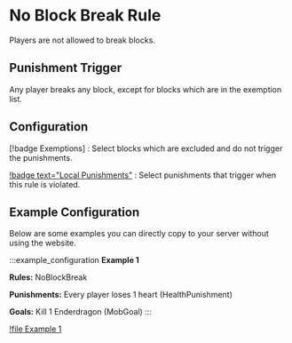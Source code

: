 # No Block Break Rule

Players are not allowed to break blocks.

## Punishment Trigger

Any player breaks any block, except for blocks which are in the exemption list.

## Configuration

[!badge Exemptions]
:    Select blocks which are excluded and do not trigger the punishments.

[!badge text="Local Punishments"](../punishments/punishments.md)
:    Select punishments that trigger when this rule is violated.

## Example Configuration

Below are some examples you can directly copy to your server without using the website.

:::example_configuration
**Example 1**

**Rules:** NoBlockBreak

**Punishments:** Every player loses 1 heart (HealthPunishment)

**Goals:** Kill 1 Enderdragon (MobGoal)
:::

[!file Example 1](../static/examples/no_block_break_1_heart_lost_all_mob_goal_1_ender_dragon.json)